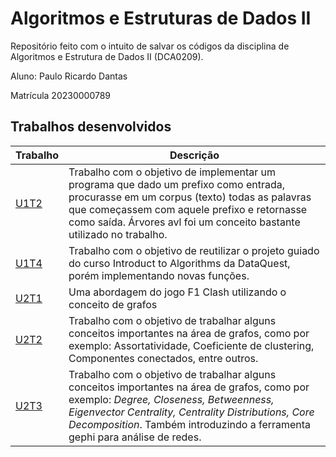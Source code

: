 # Algoritmos e Estruturas de Dados II
Repositório feito com o intuito de salvar os códigos da disciplina de Algoritmos e Estrutura de Dados II (DCA0209).

Aluno: Paulo Ricardo Dantas

Matrícula 20230000789

## Trabalhos desenvolvidos

| Trabalho | Descrição | 
|------|------|
| [U1T2](https://github.com/rikdantas/Algoritmos-Estruturas-Dados-II/tree/main/U1T2) | Trabalho com o objetivo de implementar um programa que dado um prefixo como entrada, procurasse em um corpus (texto) todas as palavras que começassem com aquele prefixo e retornasse como saída. Árvores avl foi um conceito bastante utilizado no trabalho. |
| [U1T4](https://github.com/rikdantas/Algoritmos-Estruturas-Dados-II/tree/main/U1T4) | Trabalho com o objetivo de reutilizar o projeto guiado do curso Introduct to Algorithms da DataQuest, porém implementando novas funções. |
| [U2T1](https://github.com/rikdantas/Algoritmos-Estruturas-Dados-II/tree/main/U2T1) | Uma abordagem do jogo F1 Clash utilizando o conceito de grafos |
| [U2T2](https://github.com/rikdantas/Algoritmos-Estruturas-Dados-II/tree/main/U2T2) | Trabalho com o objetivo de trabalhar alguns conceitos importantes na área de grafos, como por exemplo: Assortatividade, Coeficiente de clustering, Componentes conectados, entre outros. |
| [U2T3](https://github.com/rikdantas/Algoritmos-Estruturas-Dados-II/tree/main/U2T3) | Trabalho com o objetivo de trabalhar alguns conceitos importantes na área de grafos, como por exemplo: *Degree, Closeness, Betweenness, Eigenvector Centrality, Centrality Distributions, Core Decomposition*. Também introduzindo a ferramenta gephi para análise de redes. |
